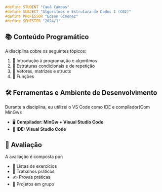 ```cpp
#define STUDENT "Cauã Campos"
#define SUBJECT "Algoritmos e Estrutura de Dados I (C02)"
#define PROFESSOR "Edson Gimenez"
#define SEMESTER "2024/1"
```

## 📚 Conteúdo Programático
A disciplina cobre os seguintes tópicos:
1. 🔹 Introdução à programação e algoritmos
2. 🔹 Estruturas condicionais e de repetição
3. 🔹 Vetores, matrizes e structs
4. 🔹 Funções

## 🛠️ Ferramentas e Ambiente de Desenvolvimento
Durante a disciplina, eu utilizei o VS Code como IDE e compilador(Com MinGw):
- 🖥️ **Compilador: MinGw + Visual Studio Code**
- 📝 **IDE: Visual Studio Code**

## 📝 Avaliação
A avaliação é composta por:
- 📌 Listas de exercícios
- 💼 Trabalhos práticos
- ✍️ Provas práticas
- 🤝 Projetos em grupo